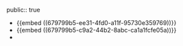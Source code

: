 public:: true

- {{embed ((679799b5-ee31-4fd0-a11f-95730e359769))}}
- {{embed ((679799b5-c9a2-44b2-8abc-ca1a1fcfe05a))}}
-